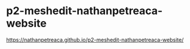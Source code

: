 # p2-meshedit-nathanpetreaca-website
 https://nathanpetreaca.github.io/p2-meshedit-nathanpetreaca-website/
